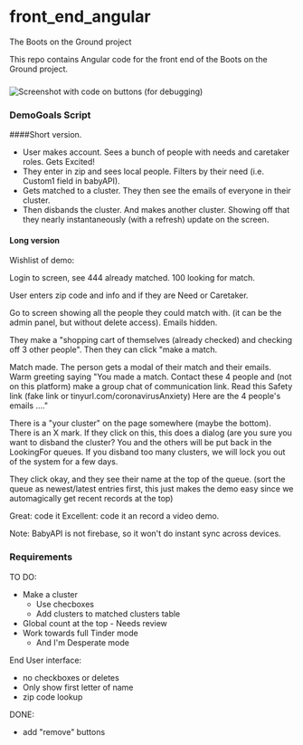 # front_end_angular
The Boots on the Ground project

This repo contains Angular code for the front end of the Boots on the Ground project.

###
![Screenshot with code on buttons (for debugging)](https://i.imgur.com/rvNIYJr.png)


### DemoGoals Script
####Short version.

* User makes account. Sees a bunch of people with needs and caretaker roles. Gets Excited!
* They enter in zip and sees local people. Filters by their need (i.e. Custom1 field in babyAPI).
* Gets matched to a cluster. They then see the emails of everyone in their cluster. 
* Then disbands the cluster. And makes another cluster. Showing off that they nearly instantaneously (with a refresh) update on the screen.


#### Long version
Wishlist of demo:

Login to screen, see 444 already matched. 100 looking for match.

User enters zip code and info and if they are Need or Caretaker.

Go to screen showing all the people they could match with. (it can be the admin panel, but without delete access). Emails hidden.

They make a "shopping cart of themselves (already checked) and checking off 3 other people". Then they can click "make a match.

Match made. The person gets a modal of their match and their emails. Warm greeting saying "You made a match. Contact these 4 people and (not on this platform) make a group chat of communication link. Read this Safety link (fake link or tinyurl.com/coronavirusAnxiety) Here are the 4 people's emails ...."

There is a "your cluster" on the page somewhere (maybe the bottom). There is an X mark. If they click on this, this does a dialog (are you sure you want to disband the cluster? You and the others will be put back in the LookingFor queues. If you disband too many clusters, we will lock you out of the system for a few days.

They click okay, and they see their name at the top of the queue. (sort the queue as newest/latest entries first, this just makes the demo easy since we automagically get recent records at the top)


Great: code it
Excellent: code it an record a video demo.

Note: BabyAPI is not firebase, so it won't do instant sync across devices.

### Requirements
TO DO:
* Make a cluster
  * Use checboxes
  * Add clusters to matched clusters table
* Global count at the top - Needs review
* Work towards full Tinder mode
  * And I'm Desperate mode

End User interface:
* no checkboxes or deletes
* Only show first letter of name
* zip code lookup

DONE:
* add "remove" buttons
